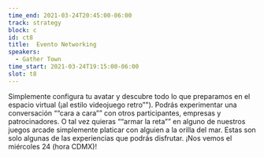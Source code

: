 ```yaml
---
time_end: 2021-03-24T20:45:00-06:00
track: strategy
block: c
id: ct8
title:  Evento Networking
speakers:
  - Gather Town
time_start: 2021-03-24T19:15:00-06:00
slot: t8
---
```


Simplemente configura tu avatar y descubre todo lo que preparamos en el espacio virtual (¡al estilo videojuego retro”"). Podrás experimentar una conversación ““cara a cara”” con otros participantes, empresas y patrocinadores. O tal vez quieras ““armar la reta”” en alguno de nuestros juegos arcade simplemente platicar con alguien a la orilla del mar. Estas son solo algunas de las experiencias que podrás disfrutar. ¡Nos vemos el miércoles 24 (hora CDMX)!



